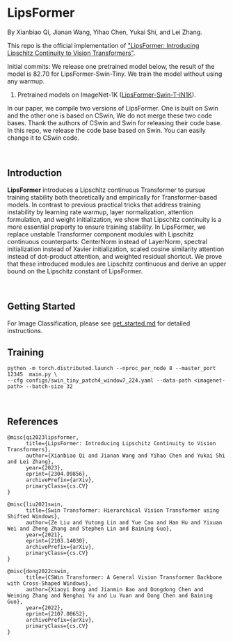 # LipsFormer

By Xianbiao Qi, Jianan Wang, Yihao Chen, Yukai Shi, and Lei Zhang.

This repo is the official implementation of ["LipsFormer: Introducing Lipschitz Continuity to Vision Transformers"](https://openreview.net/pdf?id=cHf1DcCwcH3).

Initial commits:
We release one pretrained model below, the result of the model is 82.70 for LipsFormer-Swin-Tiny. We train the model without using any warmup.

1. Pretrained models on ImageNet-1K ([LipsFormer-Swin-T-IN1K](https://github.com/cyh1112/LipsFormer/releases/download/checkpoint/lipsformer-swin-tiny.pth)).

In our paper, we compile two versions of LipsFormer. One is built on Swin and the other one is based on CSwin, We do not merge these two code bases. Thank the authors of CSwin and Swin for releasing their code base.
In this repo, we release the code base based on Swin. You can easily change it to CSwin code. 

<br/>

## Introduction

**LipsFormer** introduces a Lipschitz continuous Transformer to pursue training stability both theoretically and empirically for Transformer-based models. In contrast to previous practical tricks that address training instability by learning rate warmup, layer normalization, attention formulation, and weight initialization, we show that Lipschitz continuity is a more essential property to ensure training stability. In LipsFormer, we replace unstable Transformer component modules with Lipschitz continuous counterparts:  CenterNorm instead of LayerNorm, spectral initialization instead of Xavier initialization, scaled cosine similarity attention instead of dot-product attention, and weighted residual shortcut. We prove that these introduced modules are Lipschitz continuous and derive an upper bound on the Lipschitz constant of LipsFormer.

<br/>

## Getting Started
For Image Classification, please see [get_started.md](https://github.com/IDEA-Research/LipsFormer/blob/main/get_started.md) for detailed instructions.

## Training
```
python -m torch.distributed.launch --nproc_per_node 8 --master_port 12345  main.py \
--cfg configs/swin_tiny_patch4_window7_224.yaml --data-path <imagenet-path> --batch-size 32 
```

<br/>

## References
```
@misc{qi2023lipsformer,
      title={LipsFormer: Introducing Lipschitz Continuity to Vision Transformers}, 
      author={Xianbiao Qi and Jianan Wang and Yihao Chen and Yukai Shi and Lei Zhang},
      year={2023},
      eprint={2304.09856},
      archivePrefix={arXiv},
      primaryClass={cs.CV}
}

@misc{liu2021swin,
      title={Swin Transformer: Hierarchical Vision Transformer using Shifted Windows}, 
      author={Ze Liu and Yutong Lin and Yue Cao and Han Hu and Yixuan Wei and Zheng Zhang and Stephen Lin and Baining Guo},
      year={2021},
      eprint={2103.14030},
      archivePrefix={arXiv},
      primaryClass={cs.CV}
}

@misc{dong2022cswin,
      title={CSWin Transformer: A General Vision Transformer Backbone with Cross-Shaped Windows}, 
      author={Xiaoyi Dong and Jianmin Bao and Dongdong Chen and Weiming Zhang and Nenghai Yu and Lu Yuan and Dong Chen and Baining Guo},
      year={2022},
      eprint={2107.00652},
      archivePrefix={arXiv},
      primaryClass={cs.CV}
}
```


